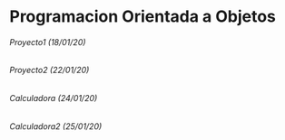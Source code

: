 # Programacion Orientada a Objetos


###### Proyecto1 (18/01/20)
###### Proyecto2 (22/01/20)
###### Calculadora (24/01/20)
###### Calculadora2 (25/01/20)
